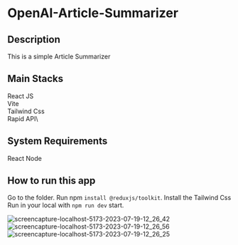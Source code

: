 # OpenAI-Article-Summarizer

## Description

This is a simple Article Summarizer

## Main Stacks

React JS\
Vite\
Tailwind Css\
Rapid API\

## System Requirements
React
Node 

## How to run this app

Go to the folder.
Run npm `install @reduxjs/toolkit`.
Install the Tailwind Css 
Run in your local with `npm run dev` start.


![screencapture-localhost-5173-2023-07-19-12_26_42](https://github.com/Indula-Perera/OpenAI-Article-Summarizer/assets/105506303/4475c648-0f03-41cd-a55d-9ef0473b3b0b)
![screencapture-localhost-5173-2023-07-19-12_26_56](https://github.com/Indula-Perera/OpenAI-Article-Summarizer/assets/105506303/562e69d6-9ba0-4cc3-9b77-c037796befe8)
![screencapture-localhost-5173-2023-07-19-12_26_25](https://github.com/Indula-Perera/OpenAI-Article-Summarizer/assets/105506303/b3224fb9-f111-4de7-8ed2-4b45144cb2e5)
